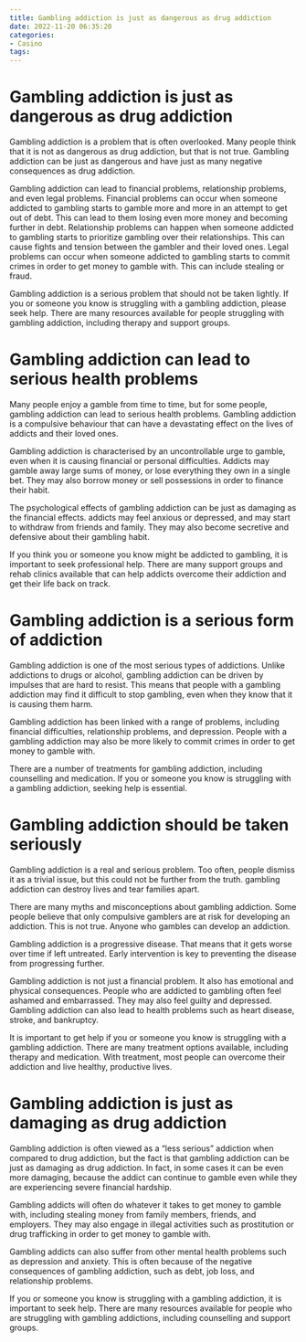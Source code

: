 ```yaml
---
title: Gambling addiction is just as dangerous as drug addiction
date: 2022-11-20 06:35:20
categories:
- Casino
tags:
---
```



#  Gambling addiction is just as dangerous as drug addiction

Gambling addiction is a problem that is often overlooked. Many people think that it is not as dangerous as drug addiction, but that is not true. Gambling addiction can be just as dangerous and have just as many negative consequences as drug addiction.

Gambling addiction can lead to financial problems, relationship problems, and even legal problems. Financial problems can occur when someone addicted to gambling starts to gamble more and more in an attempt to get out of debt. This can lead to them losing even more money and becoming further in debt. Relationship problems can happen when someone addicted to gambling starts to prioritize gambling over their relationships. This can cause fights and tension between the gambler and their loved ones. Legal problems can occur when someone addicted to gambling starts to commit crimes in order to get money to gamble with. This can include stealing or fraud.

Gambling addiction is a serious problem that should not be taken lightly. If you or someone you know is struggling with a gambling addiction, please seek help. There are many resources available for people struggling with gambling addiction, including therapy and support groups.

#  Gambling addiction can lead to serious health problems

Many people enjoy a gamble from time to time, but for some people, gambling addiction can lead to serious health problems. Gambling addiction is a compulsive behaviour that can have a devastating effect on the lives of addicts and their loved ones.

Gambling addiction is characterised by an uncontrollable urge to gamble, even when it is causing financial or personal difficulties. Addicts may gamble away large sums of money, or lose everything they own in a single bet. They may also borrow money or sell possessions in order to finance their habit.

The psychological effects of gambling addiction can be just as damaging as the financial effects. addicts may feel anxious or depressed, and may start to withdraw from friends and family. They may also become secretive and defensive about their gambling habit.

If you think you or someone you know might be addicted to gambling, it is important to seek professional help. There are many support groups and rehab clinics available that can help addicts overcome their addiction and get their life back on track.

#  Gambling addiction is a serious form of addiction

Gambling addiction is one of the most serious types of addictions. Unlike addictions to drugs or alcohol, gambling addiction can be driven by impulses that are hard to resist. This means that people with a gambling addiction may find it difficult to stop gambling, even when they know that it is causing them harm.

Gambling addiction has been linked with a range of problems, including financial difficulties, relationship problems, and depression. People with a gambling addiction may also be more likely to commit crimes in order to get money to gamble with.

There are a number of treatments for gambling addiction, including counselling and medication. If you or someone you know is struggling with a gambling addiction, seeking help is essential.

#  Gambling addiction should be taken seriously

Gambling addiction is a real and serious problem. Too often, people dismiss it as a trivial issue, but this could not be further from the truth. gambling addiction can destroy lives and tear families apart.

There are many myths and misconceptions about gambling addiction. Some people believe that only compulsive gamblers are at risk for developing an addiction. This is not true. Anyone who gambles can develop an addiction.

Gambling addiction is a progressive disease. That means that it gets worse over time if left untreated. Early intervention is key to preventing the disease from progressing further.

Gambling addiction is not just a financial problem. It also has emotional and physical consequences. People who are addicted to gambling often feel ashamed and embarrassed. They may also feel guilty and depressed. Gambling addiction can also lead to health problems such as heart disease, stroke, and bankruptcy.

It is important to get help if you or someone you know is struggling with a gambling addiction. There are many treatment options available, including therapy and medication. With treatment, most people can overcome their addiction and live healthy, productive lives.

#  Gambling addiction is just as damaging as drug addiction

Gambling addiction is often viewed as a “less serious” addiction when compared to drug addiction, but the fact is that gambling addiction can be just as damaging as drug addiction. In fact, in some cases it can be even more damaging, because the addict can continue to gamble even while they are experiencing severe financial hardship.

Gambling addicts will often do whatever it takes to get money to gamble with, including stealing money from family members, friends, and employers. They may also engage in illegal activities such as prostitution or drug trafficking in order to get money to gamble with.

Gambling addicts can also suffer from other mental health problems such as depression and anxiety. This is often because of the negative consequences of gambling addiction, such as debt, job loss, and relationship problems.

If you or someone you know is struggling with a gambling addiction, it is important to seek help. There are many resources available for people who are struggling with gambling addictions, including counselling and support groups.